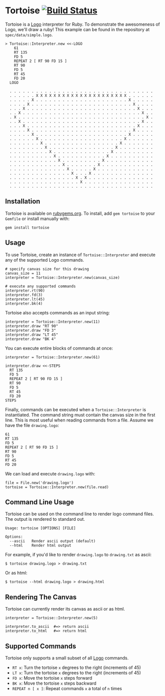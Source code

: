 Tortoise [![Build Status](https://secure.travis-ci.org/huntca/tortoise.png)](http://travis-ci.org/huntca/tortoise)
========
[logo]: http://en.wikipedia.org/wiki/Logo_(programming_language) "Logo Programming Language"
[rubygems]: https://rubygems.org/ "Rubygems"

Tortoise is a [Logo][logo] interpreter for Ruby. To demonstrate the
awesomeness of Logo, we'll draw a ruby! This example can be found in the
repository at `spec/data/simple.logo`.

    > Tortoise::Interpreter.new <<-LOGO
        61
        RT 135
        FD 5
        REPEAT 2 [ RT 90 FD 15 ]
        RT 90
        FD 5
        RT 45
        FD 20
      LOGO

      . . . . . . . . . . . . . . . . . . . . . . . . . . . . . . . . .
      . . . . . . X X X X X X X X X X X X X X X X X X X X X . . . . . .
      . . . . . X . . . . . . . . . . . . . . . . . . . . . X . . . . .
      . . . . X . . . . . . . . . . . . . . . . . . . . . . . X . . . .
      . . . X . . . . . . . . . . . . . . . . . . . . . . . . . X . . .
      . . X . . . . . . . . . . . . . . . . . . . . . . . . . . . X . .
      . X . . . . . . . . . . . . . . . . . . . . . . . . . . . . . X .
      . . X . . . . . . . . . . . . . . . . . . . . . . . . . . . X . .
      . . . X . . . . . . . . . . . . . . . . . . . . . . . . . X . . .
      . . . . X . . . . . . . . . . . . . . . . . . . . . . . X . . . .
      . . . . . X . . . . . . . . . . . . . . . . . . . . . X . . . . .
      . . . . . . X . . . . . . . . . . . . . . . . . . . X . . . . . .
      . . . . . . . X . . . . . . . . . . . . . . . . . X . . . . . . .
      . . . . . . . . X . . . . . . . . . . . . . . . X . . . . . . . .
      . . . . . . . . . X . . . . . . . . . . . . . X . . . . . . . . .
      . . . . . . . . . . X . . . . . . . . . . . X . . . . . . . . . .
      . . . . . . . . . . . X . . . . . . . . . X . . . . . . . . . . .
      . . . . . . . . . . . . X . . . . . . . X . . . . . . . . . . . .
      . . . . . . . . . . . . . X . . . . . X . . . . . . . . . . . . .
      . . . . . . . . . . . . . . X . . . X . . . . . . . . . . . . . .
      . . . . . . . . . . . . . . . X . X . . . . . . . . . . . . . . .
      . . . . . . . . . . . . . . . . X . . . . . . . . . . . . . . . .
      . . . . . . . . . . . . . . . . . . . . . . . . . . . . . . . . .

Installation
------------
Tortoise is available on [rubygems.org][rubygems]. To install, add
`gem tortoise` to your `Gemfile` or install manually with:

    gem install tortoise

Usage
-----
To use Tortoise, create an instance of `Tortoise::Interpreter` and execute
any of the supported Logo commands.

    # specify canvas size for this drawing
    canvas_size = 11
    interpreter = Tortoise::Interpreter.new(canvas_size)

    # execute any supported commands
    interpreter.rt(90)
    interpreter.fd(3)
    interpreter.lt(45)
    interpreter.bk(4)

Tortoise also accepts commands as an input string:

    interpreter = Tortoise::Interpreter.new(11)
    interpreter.draw "RT 90"
    interpreter.draw "FD 3"
    interpreter.draw "LT 45"
    interpreter.draw "BK 4"

You can execute entire blocks of commands at once:

    interpreter = Tortoise::Interpreter.new(61)

    interpreter.draw <<-STEPS
      RT 135
      FD 5
      REPEAT 2 [ RT 90 FD 15 ]
      RT 90
      FD 5
      RT 45
      FD 20
    STEPS

Finally, commands can be executed when a `Tortoise::Interpreter` is
instantiated. The command string must contain the canvas size in the
first line. This is most useful when reading commands from a file.
Assume we have the file `drawing.logo`:

    61
    RT 135
    FD 5
    REPEAT 2 [ RT 90 FD 15 ]
    RT 90
    FD 5
    RT 45
    FD 20

We can load and execute `drawing.logo` with:

    file = File.new('drawing.logo')
    tortoise = Tortoise::Interpreter.new(file.read)

Command Line Usage
------------------
Tortoise can be used on the command line to render logo command files. The
output is rendered to standard out.

    Usage: tortoise [OPTIONS] [FILE]

    Options:
      --ascii   Render ascii output (default)
      --html    Render html output

For example, if you'd like to render `drawing.logo` to `drawing.txt` as ascii:

    $ tortoise drawing.logo > drawing.txt

Or as html:

    $ tortoise --html drawing.logo > drawing.html

Rendering The Canvas
--------------------
Tortoise can currently render its canvas as ascii or as html.

    interpreter = Tortoise::Interpreter.new(5)

    interpreter.to_ascii  #=> return ascii
    interpreter.to_html   #=> return html

Supported Commands
------------------
Tortoise only supports a small subset of all [Logo][logo] commands.

- `RT x`: Turn the tortoise `x` degrees to the right (increments of 45)
- `LT x`: Turn the tortoise `x` degrees to the right (increments of 45)
- `FD x`: Move the tortoise `x` steps forward
- `BK x`: Move the tortoise `x` steps backward
- `REPEAT n [ x ]`: Repeat commands `x` a total of `n` times
